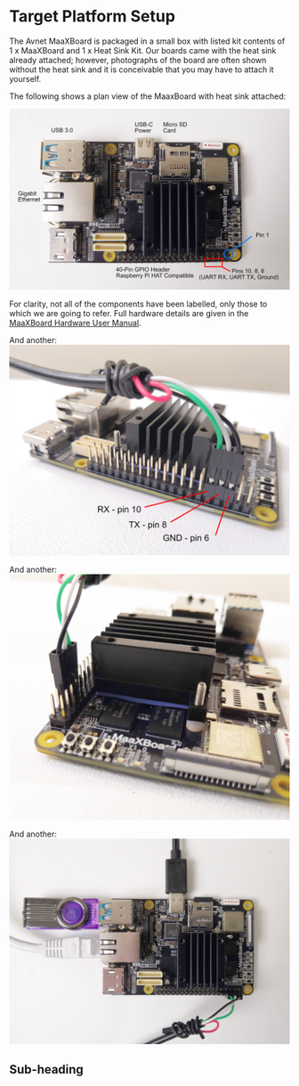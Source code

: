 # Target Platform Setup

The Avnet MaaXBoard is packaged in a small box with listed kit contents of 1 x MaaXBoard and 1 x Heat Sink Kit. Our boards came with the heat sink already attached; however, photographs of the board are often shown without the heat sink and it is conceivable that you may have to attach it yourself.

The following shows a plan view of the MaaxBoard with heat sink attached:

![Avnet MaaXBoard plan view](figures/avnet-maaxboard-plan.png)

For clarity, not all of the components have been labelled, only those to which we are going to refer. Full hardware details are given in the [MaaXBoard Hardware User Manual](https://www.avnet.com/wps/wcm/connect/onesite/1e83cac7-ebe8-4be4-8776-6781e3833d11/MaaXBoard-Hardware_UserManual-V1.2-EN.pdf?MOD=AJPERES&CACHEID=ROOTWORKSPACE.Z18_NA5A1I41L0ICD0ABNDMDDG0000-1e83cac7-ebe8-4be4-8776-6781e3833d11-nVsEcIl).

And another:
![UART connector side 1](figures/uart-connector-side1.png)

And another:
![UART connector side 2](figures/uart-connector-side2.png)

And another:
![Avnet MaaXBoard populated](figures/maaxboard-populated.png)


## Sub-heading

